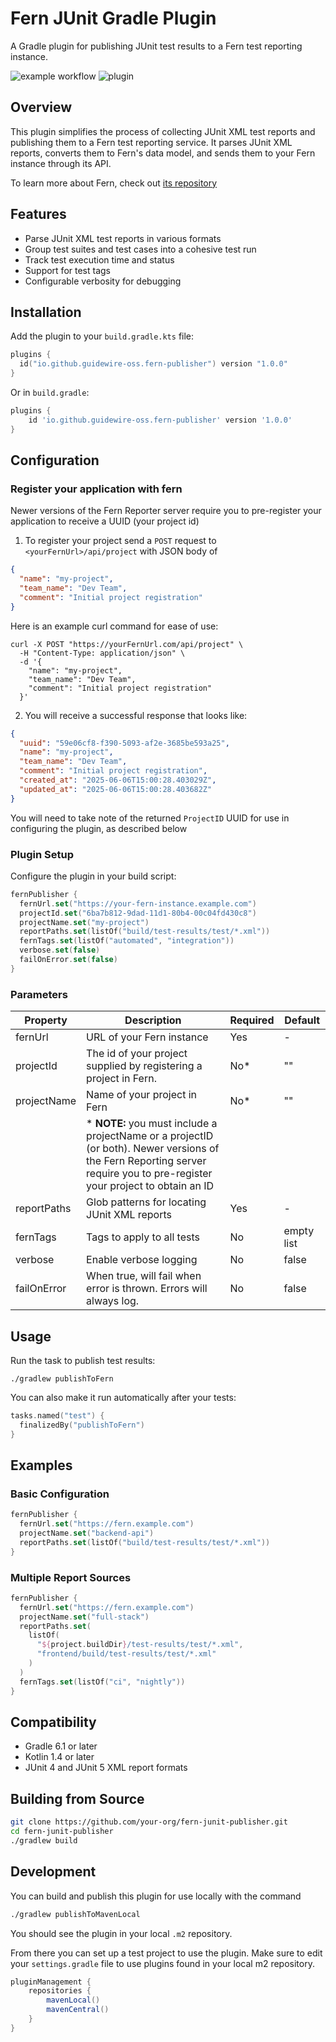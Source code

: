 # Fern JUnit Gradle Plugin

A Gradle plugin for publishing JUnit test results to a Fern test reporting instance.

![example workflow](https://github.com/guidewire-oss/fern-junit-gradle-plugin/actions/workflows/gradle.yml/badge.svg?event=push)
![plugin](https://img.shields.io/gradle-plugin-portal/v/io.github.guidewire-oss.fern-publisher?label=Gradle%20Plugins%20Portal&color=blue)

## Overview

This plugin simplifies the process of collecting JUnit XML test reports and publishing them to a Fern test reporting
service. It parses JUnit XML reports, converts them to Fern's data model, and sends them to your Fern instance through
its API.

To learn more about Fern, check out [its repository](https://github.com/guidewire-oss/fern-reporter)

## Features

- Parse JUnit XML test reports in various formats
- Group test suites and test cases into a cohesive test run
- Track test execution time and status
- Support for test tags
- Configurable verbosity for debugging

## Installation

Add the plugin to your `build.gradle.kts` file:

```kotlin
plugins {
  id("io.github.guidewire-oss.fern-publisher") version "1.0.0"
}
```

Or in `build.gradle`:

```groovy
plugins {
    id 'io.github.guidewire-oss.fern-publisher' version '1.0.0'
}
```

## Configuration

### Register your application with fern

Newer versions of the Fern Reporter server require you to pre-register your application to receive a UUID (your project id)

1. To register your project send a `POST` request to `<yourFernUrl>/api/project` with JSON body of 
```json
{
  "name": "my-project",
  "team_name": "Dev Team",
  "comment": "Initial project registration"
}
```

Here is an example curl command for ease of use:
```shell
curl -X POST "https://yourFernUrl.com/api/project" \
  -H "Content-Type: application/json" \
  -d '{
    "name": "my-project",
    "team_name": "Dev Team",
    "comment": "Initial project registration"
  }'
```

2. You will receive a successful response that looks like:
```json
{
  "uuid": "59e06cf8-f390-5093-af2e-3685be593a25",
  "name": "my-project",
  "team_name": "Dev Team",
  "comment": "Initial project registration",
  "created_at": "2025-06-06T15:00:28.403029Z",
  "updated_at": "2025-06-06T15:00:28.403682Z"
}
```

You will need to take note of the returned `ProjectID` UUID for use in configuring the plugin, as described below

### Plugin Setup 

Configure the plugin in your build script:

```kotlin
fernPublisher {
  fernUrl.set("https://your-fern-instance.example.com")
  projectId.set("6ba7b812-9dad-11d1-80b4-00c04fd430c8")
  projectName.set("my-project")
  reportPaths.set(listOf("build/test-results/test/*.xml"))
  fernTags.set(listOf("automated", "integration"))
  verbose.set(false)
  failOnError.set(false)
}
```

### Parameters

| Property    | Description                                                                                                                                                               | Required | Default    |
|-------------|---------------------------------------------------------------------------------------------------------------------------------------------------------------------------|----------|------------|
| fernUrl     | URL of your Fern instance                                                                                                                                                 | Yes      | -          |
| projectId   | The id of your project supplied by registering a project in Fern.                                                                                                         | No*      | ""         |
| projectName | Name of your project in Fern                                                                                                                                              | No*      | ""         |
|             | * **NOTE:** you must include a projectName or a projectID (or both). Newer versions of the Fern Reporting server require you to pre-register your project to obtain an ID |          |            |
| reportPaths | Glob patterns for locating JUnit XML reports                                                                                                                              | Yes      | -          |
| fernTags    | Tags to apply to all tests                                                                                                                                                | No       | empty list |
| verbose     | Enable verbose logging                                                                                                                                                    | No       | false      |
| failOnError | When true, will fail when error is thrown. Errors will always log.                                                                                                        | No       | false      |

## Usage

Run the task to publish test results:

```
./gradlew publishToFern
```

You can also make it run automatically after your tests:

```kotlin
tasks.named("test") {
  finalizedBy("publishToFern")
}
```

## Examples

### Basic Configuration

```kotlin
fernPublisher {
  fernUrl.set("https://fern.example.com")
  projectName.set("backend-api")
  reportPaths.set(listOf("build/test-results/test/*.xml"))
}
```

### Multiple Report Sources

```kotlin
fernPublisher {
  fernUrl.set("https://fern.example.com")
  projectName.set("full-stack")
  reportPaths.set(
    listOf(
      "${project.buildDir}/test-results/test/*.xml",
      "frontend/build/test-results/test/*.xml"
    )
  )
  fernTags.set(listOf("ci", "nightly"))
}
```

## Compatibility

- Gradle 6.1 or later
- Kotlin 1.4 or later
- JUnit 4 and JUnit 5 XML report formats

## Building from Source

```bash
git clone https://github.com/your-org/fern-junit-publisher.git
cd fern-junit-publisher
./gradlew build
```

## Development

You can build and publish this plugin for use locally with the command

```bash
./gradlew publishToMavenLocal
```

You should see the plugin in your local `.m2` repository.

From there you can set up a test project to use the plugin. Make sure to edit your `settings.gradle` file to use plugins
found in your local m2 repository.

```gradle
pluginManagement {
    repositories {
        mavenLocal()
        mavenCentral()
    }
}
```